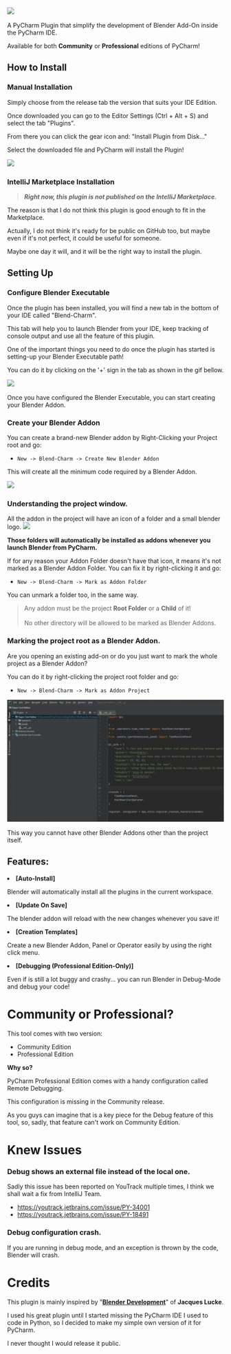 <br>

![](MarkDown/Logo.png)

A PyCharm Plugin that simplify the development of Blender Add-On inside
the PyCharm IDE.

Available for both **Community** or **Professional** editions of PyCharm!

## How to Install

### Manual Installation

Simply choose from the release tab the version that suits your IDE Edition.

Once downloaded you can go to the Editor Settings (Ctrl + Alt + S) and select 
the tab "Plugins".

From there you can click the gear icon and: "Install Plugin from Disk..."

Select the downloaded file and PyCharm will install the Plugin!

![](MarkDown/Img/Install.png)

### IntelliJ Marketplace Installation

>**_Right now, this plugin is not published on the IntelliJ Marketplace._**

The reason is that I do not think this plugin is good enough to fit in the 
Marketplace. 

Actually, I do not think it's ready for be public on GitHub too, but maybe 
even if it's not perfect, it could be useful for someone.

Maybe one day it will, and it will be the right way to install the plugin.

## Setting Up

### Configure Blender Executable

Once the plugin has been installed, you will find a new tab in the bottom of your
IDE called "Blend-Charm".

This tab will help you to launch Blender from your IDE,
keep tracking of console output and use all the feature of this plugin.

One of the important things you need to do once the plugin has started 
is setting-up your Blender Executable path!

You can do it by clicking on the '+' sign in the tab as shown in the gif
bellow.

![](MarkDown/Gif/AddInstance.gif)

Once you have configured the Blender Executable, you can start
creating your Blender Addon.

### Create your Blender Addon

You can create a brand-new Blender addon by Right-Clicking your
Project root and go:

- `New -> Blend-Charm -> Create New Blender Addon`

This will create all the minimum code required by a Blender Addon. 

![](MarkDown/Gif/Create.gif)

### Understanding the project window.

All the addon in the project will have an icon of a folder and a small 
blender logo. ![](MarkDown/Img/AddonFolder.png)

**Those folders will automatically be installed as addons whenever 
you launch Blender from PyCharm.**

If for any reason your Addon Folder doesn't have that icon, it means it's
not marked as a Blender Addon Folder.
You can fix it by right-clicking it and go:

- `New -> Blend-Charm -> Mark as Addon Folder`

You can unmark a folder too, in the same way.

> Any addon must be the project **Root Folder** or a **Child** of it!<br><br>
> No other directory will be allowed to be marked as Blender Addons.

### Marking the project root as a Blender Addon.

Are you opening an existing add-on or do you just want to mark the whole project as a 
Blender Addon?

You can do it by right-clicking the project root folder and go:

- `New -> Blend-Charm -> Mark as Addon Project`

![](MarkDown/Gif/MarkProject.gif)

This way you cannot have other Blender Addons other than the project itself.

## Features:

**<li>[Auto-Install]</li>**

Blender will automatically install all the plugins in the current workspace.

**<li>[Update On Save]</li>**

The blender addon will reload with the new changes whenever 
you save it!

**<li>[Creation Templates]</li>**

Create a new Blender Addon, Panel or Operator easily by using the right click
menu.

**<li>[Debugging (Professional Edition-Only)]</li>**

Even if is still a lot buggy and crashy... you can run Blender in Debug-Mode 
and debug your code!

# Community or Professional?

This tool comes with two version:

- Community Edition
- Professional Edition

**Why so?**

PyCharm Professional Edition comes with a handy configuration 
called Remote Debugging.

This configuration is missing in the Community release.

As you guys can imagine that is a key piece for the Debug feature of this tool,
so, sadly, that feature can't work on Community Edition.

# Knew Issues

### Debug shows an external file instead of the local one.

Sadly this issue has been reported on YouTrack multiple times, I think we 
shall wait a fix from IntelliJ Team.

- https://youtrack.jetbrains.com/issue/PY-34001
- https://youtrack.jetbrains.com/issue/PY-18491

### Debug configuration crash.

If you are running in debug mode, and an exception is thrown by the code, 
Blender will crash.

# Credits

This plugin is mainly inspired by 
"**[Blender Development](https://marketplace.visualstudio.com/items?itemName=JacquesLucke.blender-development)**"
of **Jacques Lucke**.

I used his great plugin until I started missing the PyCharm IDE I used to code 
in Python, so I decided to make my simple own version of it for PyCharm.

I never thought I would release it public.